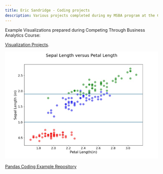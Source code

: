 ```yaml
---
title: Eric Sandridge - Coding projects
description: Various projects completed during my MSBA program at the College of William and Mary
---
```


Example Visualizations prepared during Competing Through Business Analytics Course:

[Visualization Projects](VisualizationProjects/index.md).


![Example Scatter](/pics/sepLenPetLen.jpg)


[Pandas Coding Example Repository](https://github.com/esandridge/Pandas)
